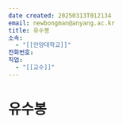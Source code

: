```yaml
---
date created: 20250313T012134
email: newbongman@anyang.ac.kr
title: 유수봉
소속:
  - "[[안양대학교]]"
전화번호: 
직업:
  - "[[교수]]"
---
```


# 유수봉
